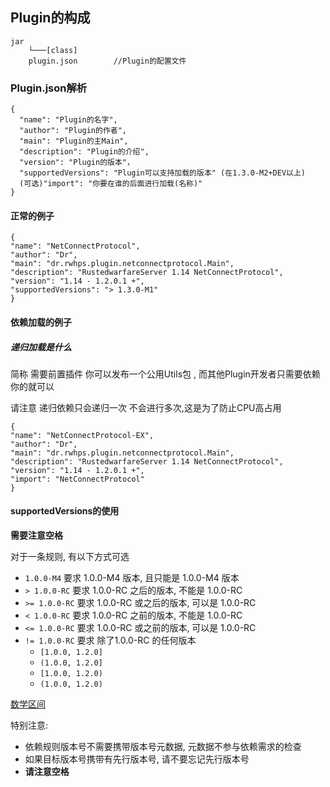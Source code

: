 ## Plugin的构成

```
jar
    └───[class]
    plugin.json        //Plugin的配置文件          
```

### Plugin.json解析

```
{
  "name": "Plugin的名字",
  "author": "Plugin的作者",
  "main": "Plugin的主Main",
  "description": "Plugin的介绍",
  "version": "Plugin的版本"，
  "supportedVersions": "Plugin可以支持加载的版本" (在1.3.0-M2+DEV以上)
  (可选)"import": "你要在谁的后面进行加载(名称)"
}
```

#### 正常的例子

```
{
"name": "NetConnectProtocol",
"author": "Dr",
"main": "dr.rwhps.plugin.netconnectprotocol.Main",
"description": "RustedwarfareServer 1.14 NetConnectProtocol",
"version": "1.14 - 1.2.0.1 +",
"supportedVersions": "> 1.3.0-M1"
}
```

#### 依赖加载的例子

##### 递归加载是什么

简称 需要前置插件
你可以发布一个公用Utils包 , 而其他Plugin开发者只需要依赖你的就可以

请注意 递归依赖只会递归一次 不会进行多次,这是为了防止CPU高占用

```
{
"name": "NetConnectProtocol-EX",
"author": "Dr",
"main": "dr.rwhps.plugin.netconnectprotocol.Main",
"description": "RustedwarfareServer 1.14 NetConnectProtocol",
"version": "1.14 - 1.2.0.1 +",
"import": "NetConnectProtocol"
}
```

#### supportedVersions的使用

**需要注意空格**

对于一条规则, 有以下方式可选

- `1.0.0-M4`       要求 1.0.0-M4 版本, 且只能是 1.0.0-M4 版本
- `> 1.0.0-RC`     要求 1.0.0-RC 之后的版本, 不能是 1.0.0-RC
- `>= 1.0.0-RC`    要求 1.0.0-RC 或之后的版本, 可以是 1.0.0-RC
- `< 1.0.0-RC`     要求 1.0.0-RC 之前的版本, 不能是 1.0.0-RC
- `<= 1.0.0-RC`    要求 1.0.0-RC 或之前的版本, 可以是 1.0.0-RC
- `!= 1.0.0-RC`    要求 除了1.0.0-RC 的任何版本
    - `[1.0.0, 1.2.0]`
    - `(1.0.0, 1.2.0]`
    - `[1.0.0, 1.2.0)`
    - `(1.0.0, 1.2.0)`  

[数学区间](https://baike.baidu.com/item/%E5%8C%BA%E9%97%B4/1273117)

特别注意:

- 依赖规则版本号不需要携带版本号元数据, 元数据不参与依赖需求的检查
- 如果目标版本号携带有先行版本号, 请不要忘记先行版本号
- **请注意空格**  